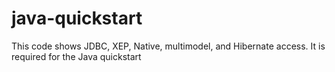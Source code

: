 # java-quickstart
This code shows JDBC, XEP, Native, multimodel, and Hibernate access. It is required for the Java quickstart
